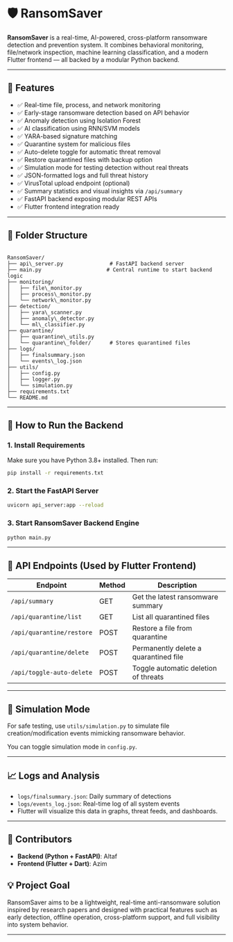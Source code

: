 
# 🛡️ RansomSaver

**RansomSaver** is a real-time, AI-powered, cross-platform ransomware detection and prevention system. It combines behavioral monitoring, file/network inspection, machine learning classification, and a modern Flutter frontend — all backed by a modular Python backend.

---

## 🔧 Features 

- ✅ Real-time file, process, and network monitoring
- ✅ Early-stage ransomware detection based on API behavior
- ✅ Anomaly detection using Isolation Forest
- ✅ AI classification using RNN/SVM models
- ✅ YARA-based signature matching
- ✅ Quarantine system for malicious files
- ✅ Auto-delete toggle for automatic threat removal
- ✅ Restore quarantined files with backup option
- ✅ Simulation mode for testing detection without real threats
- ✅ JSON-formatted logs and full threat history
- ✅ VirusTotal upload endpoint (optional)
- ✅ Summary statistics and visual insights via `/api/summary`
- ✅ FastAPI backend exposing modular REST APIs
- ✅ Flutter frontend integration ready

---

## 📁 Folder Structure

```

RansomSaver/
├── api\_server.py               # FastAPI backend server
├── main.py                     # Central runtime to start backend logic
├── monitoring/
│   ├── file\_monitor.py
│   ├── process\_monitor.py
│   └── network\_monitor.py
├── detection/
│   ├── yara\_scanner.py
│   ├── anomaly\_detector.py
│   └── ml\_classifier.py
├── quarantine/
│   ├── quarantine\_utils.py
│   └── quarantine\_folder/      # Stores quarantined files
├── logs/
│   ├── finalsummary.json
│   └── events\_log.json
├── utils/
│   ├── config.py
│   ├── logger.py
│   └── simulation.py
├── requirements.txt
└── README.md

````

---

## 🚀 How to Run the Backend

### 1. Install Requirements

Make sure you have Python 3.8+ installed. Then run:

```bash
pip install -r requirements.txt
````

### 2. Start the FastAPI Server

```bash
uvicorn api_server:app --reload
```

### 3. Start RansomSaver Backend Engine

```bash
python main.py
```

---

## 📡 API Endpoints (Used by Flutter Frontend)

| Endpoint                  | Method | Description                           |
| ------------------------- | ------ | ------------------------------------- |
| `/api/summary`            | GET    | Get the latest ransomware summary     |
| `/api/quarantine/list`    | GET    | List all quarantined files            |
| `/api/quarantine/restore` | POST   | Restore a file from quarantine        |
| `/api/quarantine/delete`  | POST   | Permanently delete a quarantined file |
| `/api/toggle-auto-delete` | POST   | Toggle automatic deletion of threats  |

---

## 🧪 Simulation Mode

For safe testing, use `utils/simulation.py` to simulate file creation/modification events mimicking ransomware behavior.

You can toggle simulation mode in `config.py`.

---

## 📈 Logs and Analysis

* `logs/finalsummary.json`: Daily summary of detections
* `logs/events_log.json`: Real-time log of all system events
* Flutter will visualize this data in graphs, threat feeds, and dashboards.

---

## 👥 Contributors

* **Backend (Python + FastAPI)**: Altaf
* **Frontend (Flutter + Dart)**: Azim

## 💡 Project Goal

RansomSaver aims to be a lightweight, real-time anti-ransomware solution inspired by research papers and designed with practical features such as early detection, offline operation, cross-platform support, and full visibility into system behavior.

---

```

